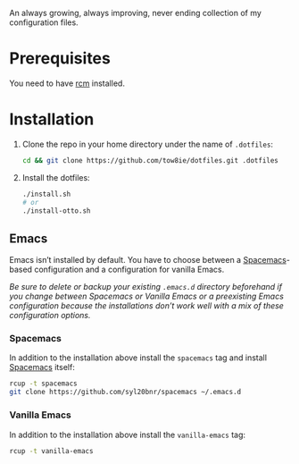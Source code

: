 An always growing, always improving, never ending collection of my
configuration files.

# Prerequisites

You need to have [rcm] installed.

# Installation

1. Clone the repo in your home directory under the name of `.dotfiles`:

   ```bash
   cd && git clone https://github.com/tow8ie/dotfiles.git .dotfiles
   ```

2. Install the dotfiles:

   ```bash
   ./install.sh
   # or
   ./install-otto.sh
   ```

## Emacs

Emacs isn’t installed by default. You have to choose between a
[Spacemacs]-based configuration and a configuration for vanilla Emacs.

*Be sure to delete or backup your existing `.emacs.d` directory beforehand if
you change between Spacemacs or Vanilla Emacs or a preexisting Emacs
configuration because the installations don’t work well with a mix of these
configuration options.*

### Spacemacs

In addition to the installation above install the `spacemacs` tag and
install [Spacemacs] itself:

```bash
rcup -t spacemacs
git clone https://github.com/syl20bnr/spacemacs ~/.emacs.d
```

### Vanilla Emacs

In addition to the installation above install the `vanilla-emacs` tag:

```bash
rcup -t vanilla-emacs
```

[rcm]: https://github.com/thoughtbot/rcm
[Spacemacs]: http://spacemacs.org/

